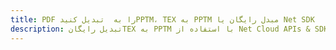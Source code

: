---title: PDF را به  تبدیل کنیدPPTM، TEX به PPTM مبدل رایگان یا Net SDKdescription: تبدیل رایگانTEX به PPTM با استفاده از Net Cloud APIs & SDK همچنین اسناد PDF را در Cloud ایجاد، ویرایش و رندر کنید.---